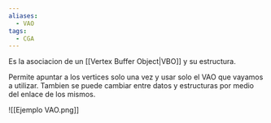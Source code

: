 ```yaml
---
aliases:
  - VAO
tags:
  - CGA
---
```

Es la asociacion de un [[Vertex Buffer Object|VBO]] y su estructura.

Permite apuntar a los vertices solo una vez y usar solo el VAO que vayamos a utilizar. Tambien se puede cambiar entre datos y estructuras por medio del enlace de los mismos.

![[Ejemplo VAO.png]]

